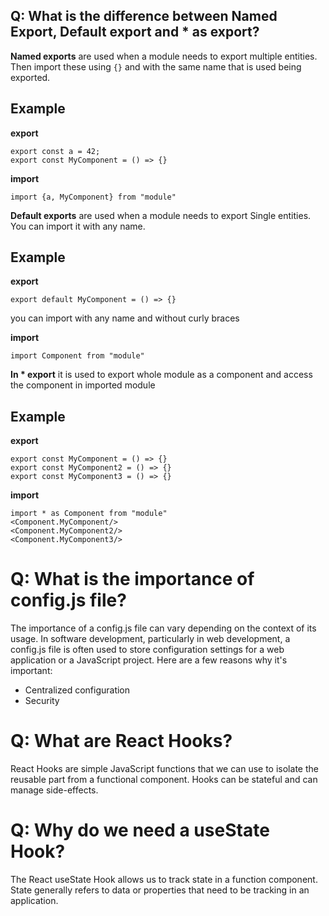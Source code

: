 ## Q: What is the difference between Named Export, Default export and * as export?

**Named exports** are used when a module needs to export multiple entities. Then import these using `{}` and with the same name that is used being exported.
## Example
**export**
```
export const a = 42;
export const MyComponent = () => {}
```

**import**
```
import {a, MyComponent} from "module"
```


**Default exports** are used when a module needs to export Single entities. You can import it with any name.

## Example

**export**
```
export default MyComponent = () => {}
```
you can import with any name and without curly braces

**import**
```
import Component from "module"
```

**In * export** it is used to export whole module as a component and access the component in imported module  

## Example
**export**
```
export const MyComponent = () => {}
export const MyComponent2 = () => {}
export const MyComponent3 = () => {}
```
**import**
```
import * as Component from "module"
<Component.MyComponent/>
<Component.MyComponent2/>
<Component.MyComponent3/>
```


# Q: What is the importance of config.js file?
The importance of a config.js file can vary depending on the context of its usage. In software development, particularly in web development, a config.js file is often used to store configuration settings for a web application or a JavaScript project. Here are a few reasons why it's important:

- Centralized configuration
- Security


# Q: What are React Hooks?
React Hooks are simple JavaScript functions that we can use to isolate the reusable part from a functional component. Hooks can be stateful and can manage side-effects.

# Q: Why do we need a useState Hook?
The React useState Hook allows us to track state in a function component. State generally refers to data or properties that need to be tracking in an application.